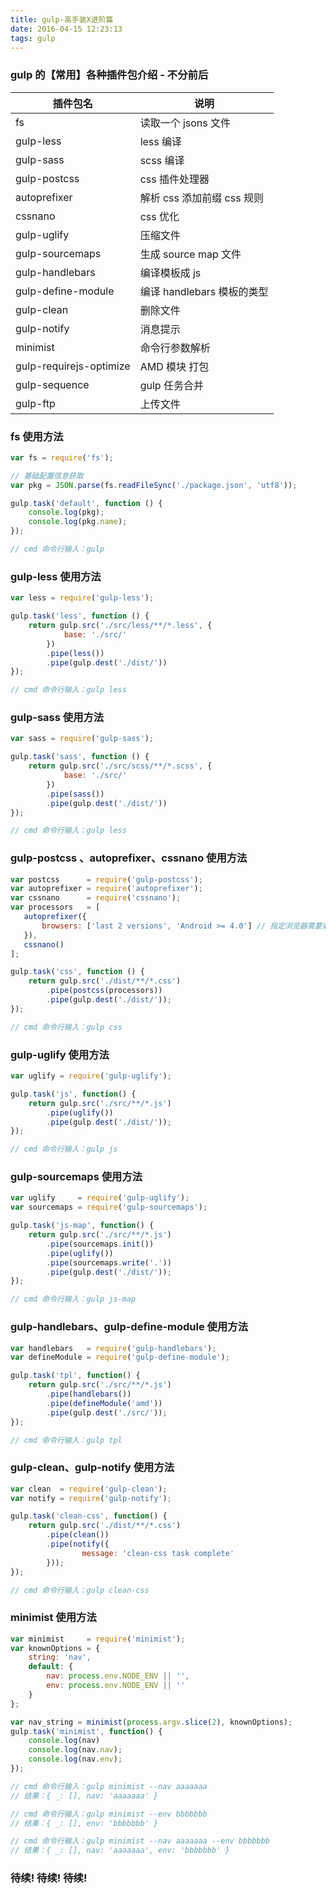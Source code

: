 ```yaml
---
title: gulp-高手装X进阶篇
date: 2016-04-15 12:23:13
tags: gulp
---
```


### gulp 的【常用】各种插件包介绍 - 不分前后 ###

|  插件包名                |     说明                      |
|-------------------------|------------------------------|
| fs                      | 读取一个 jsons 文件            |
| gulp-less               | less 编译                     |
| gulp-sass               | scss 编译                     |
| gulp-postcss            | css 插件处理器                 |
| autoprefixer            | 解析 css 添加前缀 css 规则      |
| cssnano                 | css 优化                      |
| gulp-uglify             | 压缩文件                      |
| gulp-sourcemaps         | 生成 source map 文件          |
| gulp-handlebars         | 编译模板成 js                  |
| gulp-define-module      | 编译 handlebars 模板的类型     |
| gulp-clean              | 删除文件                      |
| gulp-notify             | 消息提示                      |
| minimist                | 命令行参数解析                 |
| gulp-requirejs-optimize | AMD 模块 打包                 |
| gulp-sequence           | gulp 任务合并                 |
| gulp-ftp                | 上传文件                      |

<!--more-->

### fs 使用方法 ###
```javascript
var fs = require('fs');

// 基础配置信息获取
var pkg = JSON.parse(fs.readFileSync('./package.json', 'utf8'));

gulp.task('default', function () {
	console.log(pkg);
	console.log(pkg.name);
});

// cmd 命令行输入：gulp
```

### gulp-less 使用方法 ###
```javascript
var less = require('gulp-less');

gulp.task('less', function () {
	return gulp.src('./src/less/**/*.less', {
            base: './src/'
        })
        .pipe(less())
        .pipe(gulp.dest('./dist/'))
});

// cmd 命令行输入：gulp less
```

### gulp-sass 使用方法 ###
```javascript
var sass = require('gulp-sass');

gulp.task('sass', function () {
	return gulp.src('./src/scss/**/*.scss', {
            base: './src/'
        })
        .pipe(sass())
        .pipe(gulp.dest('./dist/'))
});

// cmd 命令行输入：gulp less
```

### gulp-postcss 、autoprefixer、cssnano 使用方法 ###
```javascript
var postcss      = require('gulp-postcss');
var autoprefixer = require('autoprefixer');
var cssnano      = require('cssnano');
var processors   = [
   autoprefixer({
       browsers: ['last 2 versions', 'Android >= 4.0'] // 指定浏览器需要兼容的版本
   }),
   cssnano()
];

gulp.task('css', function () {
    return gulp.src('./dist/**/*.css')
        .pipe(postcss(processors))
        .pipe(gulp.dest('./dist/'));
});

// cmd 命令行输入：gulp css
```

### gulp-uglify 使用方法 ###
```javascript
var uglify = require('gulp-uglify');

gulp.task('js', function() {
    return gulp.src('./src/**/*.js')
        .pipe(uglify())
        .pipe(gulp.dest('./dist/'));
});

// cmd 命令行输入：gulp js
```

### gulp-sourcemaps 使用方法 ###
```javascript
var uglify     = require('gulp-uglify');
var sourcemaps = require('gulp-sourcemaps');

gulp.task('js-map', function() {
    return gulp.src('./src/**/*.js')
        .pipe(sourcemaps.init())
        .pipe(uglify())
        .pipe(sourcemaps.write('.'))
        .pipe(gulp.dest('./dist/'));
});

// cmd 命令行输入：gulp js-map
```

### gulp-handlebars、gulp-define-module 使用方法 ###
```javascript
var handlebars   = require('gulp-handlebars');
var defineModule = require('gulp-define-module');

gulp.task('tpl', function() {
    return gulp.src('./src/**/*.js')
        .pipe(handlebars())
        .pipe(defineModule('amd'))
        .pipe(gulp.dest('./src/'));
});

// cmd 命令行输入：gulp tpl
```

### gulp-clean、gulp-notify 使用方法 ###
```javascript
var clean  = require('gulp-clean');
var notify = require('gulp-notify');

gulp.task('clean-css', function() {
    return gulp.src('./dist/**/*.css')
        .pipe(clean())
        .pipe(notify({
        	    message: 'clean-css task complete'
        }));
});

// cmd 命令行输入：gulp clean-css
```

### minimist 使用方法 ###
```javascript
var minimist     = require('minimist');
var knownOptions = {
    string: 'nav',
    default: {
        nav: process.env.NODE_ENV || '',
        env: process.env.NODE_ENV || ''
    }
};

var nav_string = minimist(process.argv.slice(2), knownOptions);
gulp.task('minimist', function() {
    console.log(nav)
    console.log(nav.nav);
    console.log(nav.env);
});

// cmd 命令行输入：gulp minimist --nav aaaaaaa
// 结果：{ _: [], nav: 'aaaaaaa' }

// cmd 命令行输入：gulp minimist --env bbbbbbb
// 结果：{ _: [], env: 'bbbbbbb' }

// cmd 命令行输入：gulp minimist --nav aaaaaaa --env bbbbbbb
// 结果：{ _: [], nav: 'aaaaaaa', env: 'bbbbbbb' }
```

### 待续! 待续! 待续! ###


